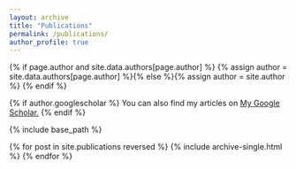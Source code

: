 ```yaml
---
layout: archive
title: "Publications"
permalink: /publications/
author_profile: true
---
```

{% if page.author and site.data.authors[page.author] %}
  {% assign author = site.data.authors[page.author] %}{% else %}{% assign author = site.author %}
{% endif %}


{% if author.googlescholar %}
  You can also find my articles on <u><a href="https://scholar.google.com/citations?user=fLWv-VgAAAAJ&hl=en&oi=ao">My Google Scholar</a>.</u>
{% endif %}

{% include base_path %}

{% for post in site.publications reversed %}
  {% include archive-single.html %}
{% endfor %}

